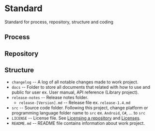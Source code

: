 # Standard
Standard for process, repository, structure and coding

## Process

## Repository

## Structure
- `changelog` -- A log of all notable changes made to work project.
- `docs` -- Folder to store all documents that related with how to use and public for user ex. User manual, API reference (Library project).
- `release-notes` -- Release notes folder.
  - `release-[Version].md` -- Release file ex. `release-1.4.md`
- `src` -- Source code folder. Following this project, change platform or programming language folder name to `src` ex. `Android`, `C#`, ... to `src`
- `LICENSE` -- License file. See [Licensing a repository](https://help.github.com/articles/licensing-a-repository/) and [Licenses](https://choosealicense.com/licenses/).
- `README.md` -- README file contains information about work project.